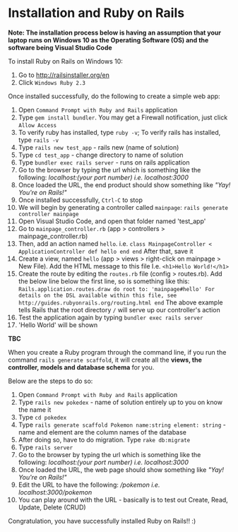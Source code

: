 # Installation and Ruby on Rails 

**Note: The installation process below is having an assumption that your laptop runs on Windows 10 as the Operating Software (OS) and the software being Visual Studio Code**

To install Ruby on Rails on Windows 10:
1. Go to http://railsinstaller.org/en
2. Click `Windows Ruby 2.3`

Once installed successfully, do the following to create a simple web app:
1. Open `Command Prompt with Ruby and Rails` application
2. Type `gem install bundler`. You may get a Firewall notification, just click `Allow Access`
3. To verify ruby has installed, type `ruby -v`; To verify rails has installed, type `rails -v` 
4. Type `rails new test_app` - rails new (name of solution)
5. Type `cd test_app` - change directory to name of solution
6. Type `bundler exec rails server` - runs on rails application
7. Go to the browser by typing the url which is something like the following: *localhost:(your port number) i.e. localhost:3000*
8. Once loaded the URL, the end product should show something like *"Yay! You're on Rails!"*
9. Once installed successfully, `Ctrl-C` to stop
10. We will begin by generating a controller called `mainpage`: `rails generate controller mainpage`
11. Open Visual Studio Code, and open that folder named 'test_app'
12. Go to `mainpage_controller.rb` (app > controllers > mainpage_controller.rb)
13. Then, add an action named `hello`. 
i.e. `class MainpageController < ApplicationController
        def hello
        end
    end`
After that, save it
14. Create a view, named `hello` (app > views > right-click on mainpage > New File). Add the HTML message to this file
I.e. `<h1>Hello World!</h1>`
15. Create the route by editing the `routes.rb` file (config > routes.rb). Add the below line below the first line, so is something like this:
`Rails.application.routes.draw do
  root to: 'mainpage#hello'
  For details on the DSL available within this file, see http://guides.rubyonrails.org/routing.html
end`
The above example tells Rails that the root directory `/` will serve up our controller's action
16. Test the application again by typing `bundler exec rails server`
17. 'Hello World' will be shown

**TBC**

When you create a Ruby program through the command line, if you run the command `rails generate scaffold`, it will create all the **views, the controller, models and database schema** for you. 

Below are the steps to do so:
1. Open `Command Prompt with Ruby and Rails` application
2. Type `rails new pokedex` - name of solution entirely up to you on know the name it
3. Type `cd pokedex`
4. Type `rails generate scaffold Pokemon name:string element: string` - name and element are the column names of the database
5. After doing so, have to do migration. Type `rake db:migrate`
6. Type `rails server`
7. Go to the browser by typing the url which is something like the following: *localhost:(your port number) i.e. localhost:3000*
8. Once loaded the URL, the web page should show something like *"Yay! You're on Rails!"*
9. Edit the URL to have the following: */pokemon i.e. localhost:3000/pokemon*
10. You can play around with the URL - basically is to test out Create, Read, Update, Delete (CRUD)

Congratulation, you have successfully installed Ruby on Rails!! :)
